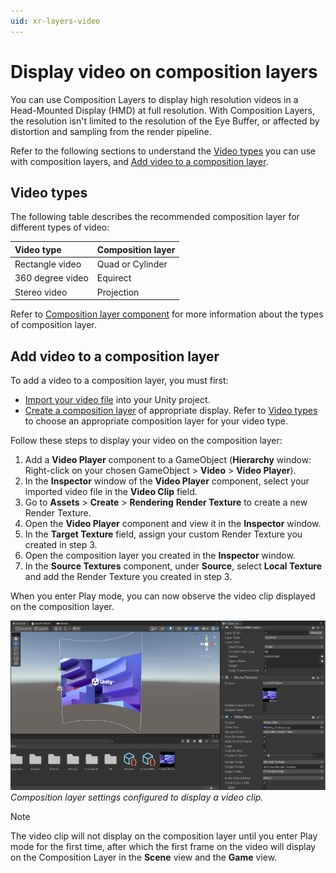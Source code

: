 ```yaml
---
uid: xr-layers-video
---
```

# Display video on composition layers

You can use Composition Layers to display high resolution videos in a Head-Mounted Display (HMD) at full resolution. With Composition Layers, the resolution isn't limited to the resolution of the Eye Buffer, or affected by distortion and sampling from the render pipeline.

Refer to the following sections to understand the [Video types](#video-types) you can use with composition layers, and [Add video to a composition layer](#add-video-to-a-composition-layer).

## Video types

The following table describes the recommended composition layer for different types of video:

| Video type       | Composition layer    |
| :--------------- | :------------------- |
| Rectangle video  | Quad or Cylinder     |
| 360 degree video | Equirect             |
| Stereo video     | Projection           |

Refer to [Composition layer component](xref:xr-layers-base-component) for more information about the types of composition layer.

## Add video to a composition layer

To add a video to a composition layer, you must first:
* [Import your video file](https://docs.unity3d.com/6000.0/Documentation/Manual/video-clips-use.html) into your Unity project.
* [Create a composition layer](xref:xr-layers-add-layer) of appropriate display. Refer to [Video types](#video-types) to choose an appropriate composition layer for your video type.

Follow these steps to display your video on the composition layer:
1. Add a **Video Player** component to a GameObject (**Hierarchy** window: Right-click on your chosen GameObject > **Video** > **Video Player**).
2. In the **Inspector** window of the **Video Player** component, select your imported video file in the **Video Clip** field.
3. Go to **Assets** > **Create** > **Rendering** **Render Texture** to create a new Render Texture.
4. Open the **Video Player** component and view it in the **Inspector** window.
5. In the **Target Texture** field, assign your custom Render Texture you created in step 3.
6. Open the composition layer you created in the **Inspector** window.
7. In the **Source Textures** component, under **Source**, select **Local Texture** and add the Render Texture you created in step 3.

When you enter Play mode, you can now observe the video clip displayed on the composition layer.

![Video clip shown in the Scene view. The Inspector window displays composition layer settings configured to display a video clip.](images/Composition_Layer_Video.png)<br/>*Composition layer settings configured to display a video clip.*

> [!NOTE]
> The video clip will not display on the composition layer until you enter Play mode for the first time, after which the first frame on the video will display on the Composition Layer in the **Scene** view and the **Game** view.
